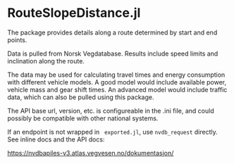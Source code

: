# RouteSlopeDistance.jl

The package provides details along a route determined by start and end points.

Data is pulled from Norsk Vegdatabase. Results include speed limits and inclination along the route.

The data may be used for calculating travel times and energy consumption with different vehicle models. 
A good model would include available power, vehicle mass and gear shift times. An advanced model would include
traffic data, which can also be pulled using this package.

The API base url, version, etc. is configureable in the .ini file, and could possibly be compatible with other national systems.

If an endpoint is not wrapped in ` exported.jl`, use `nvdb_request` directly. See inline docs and the API docs:

https://nvdbapiles-v3.atlas.vegvesen.no/dokumentasjon/